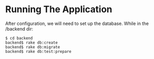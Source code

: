 # Running The Application

After configuration, we will need to set up the database. While in the /backend dir:

    $ cd backend
    backend$ rake db:create
    backend$ rake db:migrate
    backend$ rake db:test:prepare